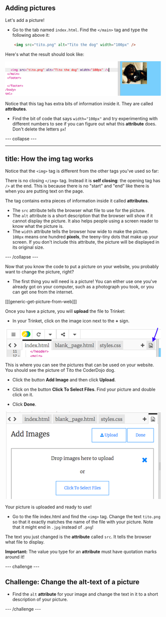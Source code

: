 ## Adding pictures

Let's add a picture!

- Go to the tab named `index.html`. Find the `</main>` tag and type the following above it: 

```html
    <img src="tito.png" alt="Tito the dog" width="100px" />
```

Here's what the result should look like:
    
![Image code and picture of Tito](images/egImgCodeTito.png)

Notice that this tag has extra bits of information inside it. They are called **attributes**.

- Find the bit of code that says `width="100px"` and try experimenting with different numbers to see if you can figure out what this **attribute** does. Don't delete the letters `px`!

--- collapse ---

---
title: How the img tag works
---

Notice that the `<img>` tag is different from the other tags you've used so far: 

There is no closing `</img>` tag. Instead it is **self closing**: the opening tag has `/>` at the end. This is because there is no "start" and "end" like there is when you are putting text on the page. 

The tag contains extra pieces of information inside it called **attributes**. 
- The `src` attribute tells the browser what file to use for the picture. 
- The `alt` attribute is a short description that the browser will show if it cannot display the picture. It also helps people using a screen reader to know what the picture is.
- The `width` attribute tells the browser how wide to make the picture. `100px` means one hundred **pixels**, the teeny-tiny dots that make up your screen. If you don't include this attribute, the picture will be displayed in its original size.

--- /collapse ---

Now that you know the code to put a picture on your website, you probably want to change the picture, right?

- The first thing you will need is a picture! You can either use one you've already got on your computer, such as a photograph you took, or you can get one from the internet.

[[[generic-get-picture-from-web]]]

Once you have a picture, you will **upload** the file to Trinket: 

- In your Trinket, click on the image icon next to the **+** sign. 

![The image icon](images/tktImageIconArrow.png)

This is where you can see the pictures that can be used on your website. You should see the picture of Tito the CoderDojo dog.

- Click the button **Add Image** and then click **Upload**. 

- Click on the button **Click To Select Files**. Find your picture and double click on it. 

- Click **Done**.

![Image upload area](images/tktUploadImages.png)

Your picture is uploaded and ready to use!

- Go to the file index.html and find the `<img>` tag. Change the text `tito.png` so that it exactly matches the name of the file with your picture. Note that it might end in `.jpg` instead of `.png`!

The text you just changed is the **attribute** called `src`. It tells the browser what file to display.

**Important:** The value you type for an **attribute** must have quotation marks around it!

--- challenge ---

## Challenge: Change the alt-text of a picture

- Find the `alt` **attribute** for your image and change the text in it to a short description of your picture. 

--- /challenge ---




